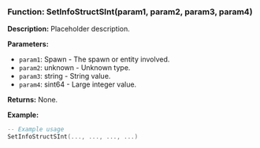### Function: SetInfoStructSInt(param1, param2, param3, param4)

**Description:**
Placeholder description.

**Parameters:**
- `param1`: Spawn - The spawn or entity involved.
- `param2`: unknown - Unknown type.
- `param3`: string - String value.
- `param4`: sint64 - Large integer value.

**Returns:** None.

**Example:**

```lua
-- Example usage
SetInfoStructSInt(..., ..., ..., ...)
```
